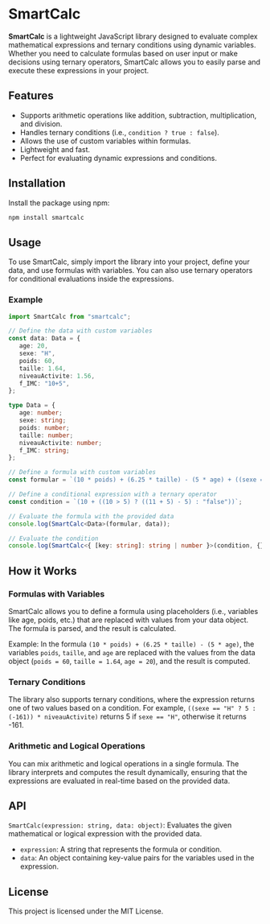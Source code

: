 # SmartCalc

**SmartCalc** is a lightweight JavaScript library designed to evaluate complex mathematical expressions and ternary conditions using dynamic variables. Whether you need to calculate formulas based on user input or make decisions using ternary operators, SmartCalc allows you to easily parse and execute these expressions in your project.

## Features

- Supports arithmetic operations like addition, subtraction, multiplication, and division.
- Handles ternary conditions (i.e., `condition ? true : false`).
- Allows the use of custom variables within formulas.
- Lightweight and fast.
- Perfect for evaluating dynamic expressions and conditions.

## Installation

Install the package using npm:

```bash
npm install smartcalc
```

## Usage

To use SmartCalc, simply import the library into your project, define your data, and use formulas with variables. You can also use ternary operators for conditional evaluations inside the expressions.

### Example

```typescript
import SmartCalc from "smartcalc";

// Define the data with custom variables
const data: Data = {
   age: 20,
   sexe: "H",
   poids: 60,
   taille: 1.64,
   niveauActivite: 1.56,
   f_IMC: "10+5",
};

type Data = {
   age: number;
   sexe: string;
   poids: number;
   taille: number;
   niveauActivite: number;
   f_IMC: string;
};

// Define a formula with custom variables
const formular = `(10 * poids) + (6.25 * taille) - (5 * age) + ((sexe == "H" ? 5 : (-161)) * niveauActivite) * f_IMC`;

// Define a conditional expression with a ternary operator
const condition = `(10 + ((10 > 5) ? ((11 + 5) - 5) : "false"))`;

// Evaluate the formula with the provided data
console.log(SmartCalc<Data>(formular, data));

// Evaluate the condition
console.log(SmartCalc<{ [key: string]: string | number }>(condition, {}));
```

## How it Works

### Formulas with Variables
SmartCalc allows you to define a formula using placeholders (i.e., variables like age, poids, etc.) that are replaced with values from your data object. The formula is parsed, and the result is calculated.

Example: In the formula `(10 * poids) + (6.25 * taille) - (5 * age)`, the variables `poids`, `taille`, and `age` are replaced with the values from the data object (`poids = 60`, `taille = 1.64`, `age = 20`), and the result is computed.

### Ternary Conditions
The library also supports ternary conditions, where the expression returns one of two values based on a condition. For example, `((sexe == "H" ? 5 : (-161)) * niveauActivite)` returns 5 if `sexe == "H"`, otherwise it returns -161.

### Arithmetic and Logical Operations
You can mix arithmetic and logical operations in a single formula. The library interprets and computes the result dynamically, ensuring that the expressions are evaluated in real-time based on the provided data.

## API

`SmartCalc(expression: string, data: object)`: Evaluates the given mathematical or logical expression with the provided data.
- `expression`: A string that represents the formula or condition.
- `data`: An object containing key-value pairs for the variables used in the expression.

## License

This project is licensed under the MIT License.